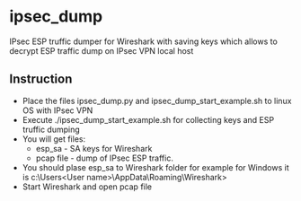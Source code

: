 # ipsec_dump
IPsec ESP truffic dumper for Wireshark with saving keys which allows to decrypt ESP traffic dump on IPsec VPN local host

## Instruction
* Place the files ipsec_dump.py and ipsec_dump_start_example.sh to linux OS with IPsec VPN
* Execute ./ipsec_dump_start_example.sh for collecting keys and ESP truffic dumping
* You will get files:
  * esp_sa - SA keys for Wireshark
  * pcap file - dump of IPsec ESP traffic.
* You should plase esp_sa to Wireshark folder for example for Windows it is c:\Users\<User name>\AppData\Roaming\Wireshark>
* Start Wireshark and open pcap file
